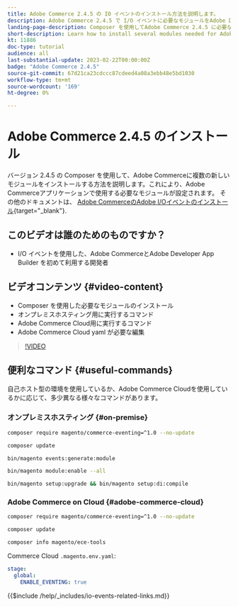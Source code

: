 ```yaml
---
title: Adobe Commerce 2.4.5 の IO イベントのインストール方法を説明します。
description: Adobe Commerce 2.4.5 で I/O イベントに必要なモジュールをAdobe Developer App Builder で使用するためにインストールする方法を説明します
landing-page-description: Composer を使用してAdobe Commerce 2.4.5 に必要なモジュールをいくつかインストールする方法を説明します。
short-description: Learn how to install several modules needed for Adobe Commerce 2.4.5 using composer.
kt: 11886
doc-type: tutorial
audience: all
last-substantial-update: 2023-02-22T00:00:00Z
badge: "Adobe Commerce 2.4.5"
source-git-commit: 67d21ca23cdccc87cdeed4a08a3ebb48e5bd1030
workflow-type: tm+mt
source-wordcount: '169'
ht-degree: 0%

---
```



# Adobe Commerce 2.4.5 のインストール

バージョン 2.4.5 の Composer を使用して、Adobe Commerceに複数の新しいモジュールをインストールする方法を説明します。これにより、Adobe Commerceアプリケーションで使用する必要なモジュールが設定されます。 その他のドキュメントは、 [Adobe CommerceのAdobe I/Oイベントのインストール](https://developer.adobe.com/commerce/events/get-started/installation/){target="_blank"}.

## このビデオは誰のためのものですか？

* I/O イベントを使用した、Adobe CommerceとAdobe Developer App Builder を初めて利用する開発者

## ビデオコンテンツ {#video-content}

* Composer を使用した必要なモジュールのインストール
* オンプレミスホスティング用に実行するコマンド
* Adobe Commerce Cloud用に実行するコマンド
* Adobe Commerce Cloud yaml が必要な編集

>[!VIDEO](https://video.tv.adobe.com/v/3415794)

## 便利なコマンド {#useful-commands}

自己ホスト型の環境を使用しているか、Adobe Commerce Cloudを使用しているかに応じて、多少異なる様々なコマンドがあります。

### オンプレミスホスティング {#on-premise}

```bash
composer require magento/commerce-eventing=^1.0 --no-update

composer update

bin/magento events:generate:module

bin/magento module:enable --all

bin/magento setup:upgrade && bin/magento setup:di:compile
```

### Adobe Commerce on Cloud {#adobe-commerce-cloud}

```bash
composer require magento/commerce-eventing=^1.0 --no-update

composer update

composer info magento/ece-tools
```

Commerce Cloud `.magento.env.yaml`:

```yaml
stage:
  global:
    ENABLE_EVENTING: true
```

{{$include /help/_includes/io-events-related-links.md}}
